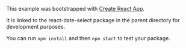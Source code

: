 This example was bootstrapped with [Create React App](https://github.com/facebook/create-react-app).

It is linked to the react-date-select package in the parent directory for development purposes.

You can run `npm install` and then `npm start` to test your package.
